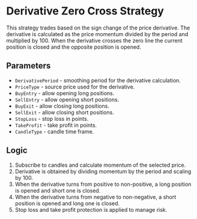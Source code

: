 # Derivative Zero Cross Strategy

This strategy trades based on the sign change of the price derivative. The derivative is calculated as the price momentum divided by the period and multiplied by 100. When the derivative crosses the zero line the current position is closed and the opposite position is opened.

## Parameters

- `DerivativePeriod` - smoothing period for the derivative calculation.
- `PriceType` - source price used for the derivative.
- `BuyEntry` - allow opening long positions.
- `SellEntry` - allow opening short positions.
- `BuyExit` - allow closing long positions.
- `SellExit` - allow closing short positions.
- `StopLoss` - stop loss in points.
- `TakeProfit` - take profit in points.
- `CandleType` - candle time frame.

## Logic

1. Subscribe to candles and calculate momentum of the selected price.
2. Derivative is obtained by dividing momentum by the period and scaling by 100.
3. When the derivative turns from positive to non-positive, a long position is opened and short one is closed.
4. When the derivative turns from negative to non-negative, a short position is opened and long one is closed.
5. Stop loss and take profit protection is applied to manage risk.
